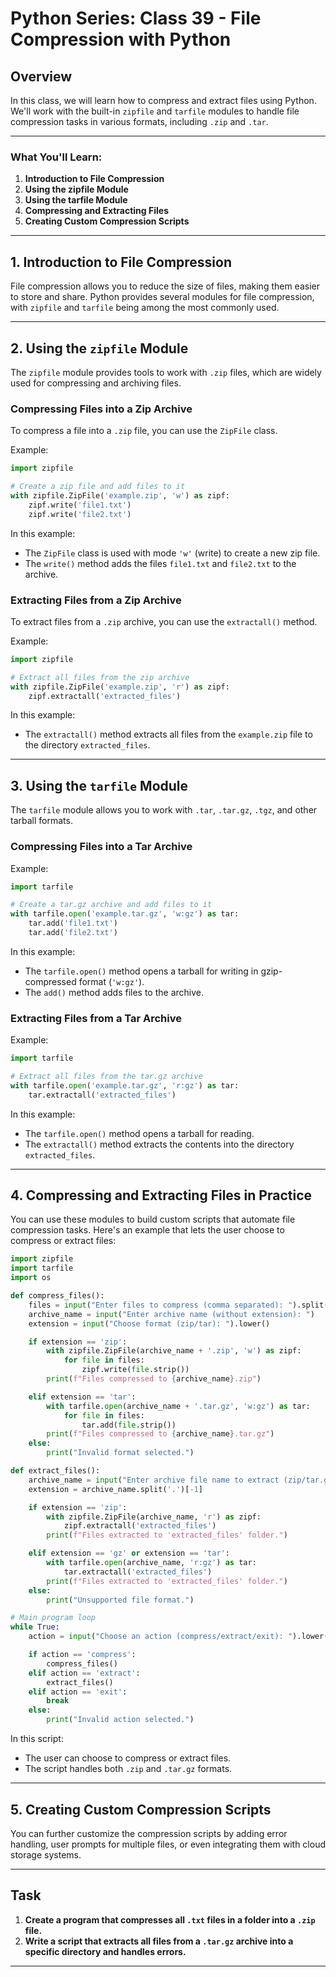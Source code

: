 # Python Series: Class 39 - File Compression with Python

## Overview

In this class, we will learn how to compress and extract files using Python. We'll work with the built-in `zipfile` and `tarfile` modules to handle file compression tasks in various formats, including `.zip` and `.tar`.

---

### What You'll Learn:
1. **Introduction to File Compression**
2. **Using the zipfile Module**
3. **Using the tarfile Module**
4. **Compressing and Extracting Files**
5. **Creating Custom Compression Scripts**

---

## 1. Introduction to File Compression

File compression allows you to reduce the size of files, making them easier to store and share. Python provides several modules for file compression, with `zipfile` and `tarfile` being among the most commonly used.

---

## 2. Using the `zipfile` Module

The `zipfile` module provides tools to work with `.zip` files, which are widely used for compressing and archiving files.

### Compressing Files into a Zip Archive

To compress a file into a `.zip` file, you can use the `ZipFile` class.

Example:

```python
import zipfile

# Create a zip file and add files to it
with zipfile.ZipFile('example.zip', 'w') as zipf:
    zipf.write('file1.txt')
    zipf.write('file2.txt')
```

In this example:
- The `ZipFile` class is used with mode `'w'` (write) to create a new zip file.
- The `write()` method adds the files `file1.txt` and `file2.txt` to the archive.

### Extracting Files from a Zip Archive

To extract files from a `.zip` archive, you can use the `extractall()` method.

Example:

```python
import zipfile

# Extract all files from the zip archive
with zipfile.ZipFile('example.zip', 'r') as zipf:
    zipf.extractall('extracted_files')
```

In this example:
- The `extractall()` method extracts all files from the `example.zip` file to the directory `extracted_files`.

---

## 3. Using the `tarfile` Module

The `tarfile` module allows you to work with `.tar`, `.tar.gz`, `.tgz`, and other tarball formats.

### Compressing Files into a Tar Archive

Example:

```python
import tarfile

# Create a tar.gz archive and add files to it
with tarfile.open('example.tar.gz', 'w:gz') as tar:
    tar.add('file1.txt')
    tar.add('file2.txt')
```

In this example:
- The `tarfile.open()` method opens a tarball for writing in gzip-compressed format (`'w:gz'`).
- The `add()` method adds files to the archive.

### Extracting Files from a Tar Archive

Example:

```python
import tarfile

# Extract all files from the tar.gz archive
with tarfile.open('example.tar.gz', 'r:gz') as tar:
    tar.extractall('extracted_files')
```

In this example:
- The `tarfile.open()` method opens a tarball for reading.
- The `extractall()` method extracts the contents into the directory `extracted_files`.

---

## 4. Compressing and Extracting Files in Practice

You can use these modules to build custom scripts that automate file compression tasks. Here's an example that lets the user choose to compress or extract files:

```python
import zipfile
import tarfile
import os

def compress_files():
    files = input("Enter files to compress (comma separated): ").split(',')
    archive_name = input("Enter archive name (without extension): ")
    extension = input("Choose format (zip/tar): ").lower()

    if extension == 'zip':
        with zipfile.ZipFile(archive_name + '.zip', 'w') as zipf:
            for file in files:
                zipf.write(file.strip())
        print(f"Files compressed to {archive_name}.zip")

    elif extension == 'tar':
        with tarfile.open(archive_name + '.tar.gz', 'w:gz') as tar:
            for file in files:
                tar.add(file.strip())
        print(f"Files compressed to {archive_name}.tar.gz")
    else:
        print("Invalid format selected.")

def extract_files():
    archive_name = input("Enter archive file name to extract (zip/tar.gz): ")
    extension = archive_name.split('.')[-1]

    if extension == 'zip':
        with zipfile.ZipFile(archive_name, 'r') as zipf:
            zipf.extractall('extracted_files')
        print(f"Files extracted to 'extracted_files' folder.")

    elif extension == 'gz' or extension == 'tar':
        with tarfile.open(archive_name, 'r:gz') as tar:
            tar.extractall('extracted_files')
        print(f"Files extracted to 'extracted_files' folder.")
    else:
        print("Unsupported file format.")

# Main program loop
while True:
    action = input("Choose an action (compress/extract/exit): ").lower()

    if action == 'compress':
        compress_files()
    elif action == 'extract':
        extract_files()
    elif action == 'exit':
        break
    else:
        print("Invalid action selected.")
```

In this script:
- The user can choose to compress or extract files.
- The script handles both `.zip` and `.tar.gz` formats.

---

## 5. Creating Custom Compression Scripts

You can further customize the compression scripts by adding error handling, user prompts for multiple files, or even integrating them with cloud storage systems.

---

## Task

1. **Create a program that compresses all `.txt` files in a folder into a `.zip` file.**
2. **Write a script that extracts all files from a `.tar.gz` archive into a specific directory and handles errors.**

---